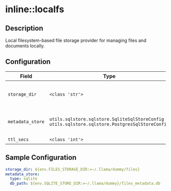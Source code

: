 # inline::localfs

## Description

Local filesystem-based file storage provider for managing files and documents locally.

## Configuration

| Field | Type | Required | Default | Description |
|-------|------|----------|---------|-------------|
| `storage_dir` | `<class 'str'>` | No |  | Directory to store uploaded files |
| `metadata_store` | `utils.sqlstore.sqlstore.SqliteSqlStoreConfig \| utils.sqlstore.sqlstore.PostgresSqlStoreConfig` | No | sqlite | SQL store configuration for file metadata |
| `ttl_secs` | `<class 'int'>` | No | 31536000 |  |

## Sample Configuration

```yaml
storage_dir: ${env.FILES_STORAGE_DIR:=~/.llama/dummy/files}
metadata_store:
  type: sqlite
  db_path: ${env.SQLITE_STORE_DIR:=~/.llama/dummy}/files_metadata.db

```

